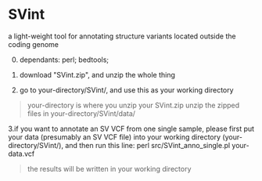 # SVint
a light-weight tool for annotating structure variants located outside the coding genome



0. dependants: perl; bedtools;

1. download "SVint.zip", and unzip the whole thing

2. go to your-directory/SVint/, and use this as your working directory
>your-directory is where you unzip your SVint.zip
>unzip the zipped files in your-directory/SVint/data/

3.if you want to annotate an SV VCF from one single sample, please first put your data (presumably an SV VCF file) into your working directory (your-directory/SVint/), and then run this line: 
perl src/SVint_anno_single.pl your-data.vcf
>the results will be written in your working directory

